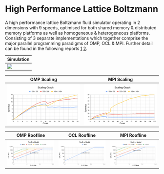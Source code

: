 # High Performance Lattice Boltzmann
A high performance lattice Boltzmann fluid simulator operating in 2 dimensions with 9 speeds, optimised for both shared memory & distributed memory platforms as well as homogeneous & heterogeneous platforms. Consisting of 3 separate implementations which together comprise the major parallel programming paradigms of OMP, OCL & MPI. Further detail can be found in the following reports [1](report_1.pdf) [2](report_2.pdf).

|Simulation|
|----------|
|![](outputs/simulation.gif)|

|OMP Scaling|MPI Scaling|
|-----------|-----------|
|![](outputs/omp_scaling.png)|![](outputs/mpi_scaling.png)|

|OMP Roofline|OCL Roofline|MPI Roofline|
|------------|------------|------------|
|![](outputs/omp_roofline.png)|![](outputs/ocl_roofline.png)|![](outputs/mpi_roofline.png)|
